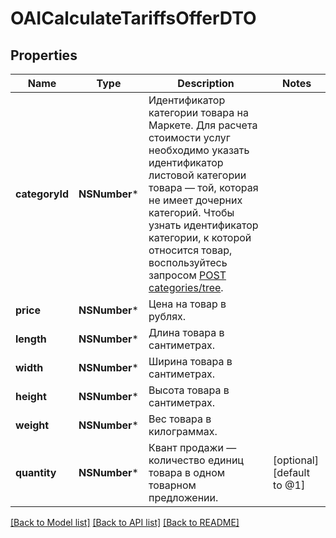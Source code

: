 # OAICalculateTariffsOfferDTO

## Properties
Name | Type | Description | Notes
------------ | ------------- | ------------- | -------------
**categoryId** | **NSNumber*** | Идентификатор категории товара на Маркете.  Для расчета стоимости услуг необходимо указать идентификатор листовой категории товара — той, которая не имеет дочерних категорий.  Чтобы узнать идентификатор категории, к которой относится товар, воспользуйтесь запросом [POST categories/tree](../../reference/categories/getCategoriesTree.md).  | 
**price** | **NSNumber*** | Цена на товар в рублях. | 
**length** | **NSNumber*** | Длина товара в сантиметрах. | 
**width** | **NSNumber*** | Ширина товара в сантиметрах. | 
**height** | **NSNumber*** | Высота товара в сантиметрах. | 
**weight** | **NSNumber*** | Вес товара в килограммах. | 
**quantity** | **NSNumber*** | Квант продажи — количество единиц товара в одном товарном предложении. | [optional] [default to @1]

[[Back to Model list]](../README.md#documentation-for-models) [[Back to API list]](../README.md#documentation-for-api-endpoints) [[Back to README]](../README.md)


